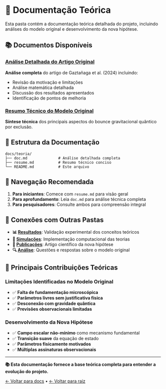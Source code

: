 # 🧮 Documentação Teórica

Esta pasta contém a documentação teórica detalhada do projeto, incluindo análises do modelo original e desenvolvimento da nova hipótese.

## 📚 Documentos Disponíveis

### [Análise Detalhada do Artigo Original](doc.md)
**Análise completa** do artigo de Gaztañaga et al. (2024) incluindo:
- Revisão da motivação e limitações
- Análise matemática detalhada
- Discussão dos resultados apresentados
- Identificação de pontos de melhoria

### [Resumo Técnico do Modelo Original](resume.md)
**Síntese técnica** dos principais aspectos do bounce gravitacional quântico por exclusão.

## 🎯 Estrutura da Documentação

```
docs/teoria/
├── doc.md              # Análise detalhada completa
├── resume.md           # Resumo técnico conciso
└── README.md           # Este arquivo
```

## 📖 Navegação Recomendada

1. **Para iniciantes**: Comece com `resume.md` para visão geral
2. **Para aprofundamento**: Leia `doc.md` para análise técnica completa
3. **Para pesquisadores**: Consulte ambos para compreensão integral

## 🔗 Conexões com Outras Pastas

- **📊 [Resultados](../resultados/)**: Validação experimental dos conceitos teóricos
- **🧮 [Simulações](../simulacoes/)**: Implementação computacional das teorias
- **📄 [Publicações](../publicacoes/)**: Artigo científico da nova hipótese
- **🔍 [Análise](../analise/)**: Questões e respostas sobre o modelo original

## 🎨 Principais Contribuições Teóricas

### Limitações Identificadas no Modelo Original
- ✅ **Falta de fundamentação microscópica**
- ✅ **Parâmetros livres sem justificativa física**
- ✅ **Desconexão com gravidade quântica**
- ✅ **Previsões observacionais limitadas**

### Desenvolvimento da Nova Hipótese
- ✅ **Campo escalar não-mínimo** como mecanismo fundamental
- ✅ **Transição suave** da equação de estado
- ✅ **Parâmetros fisicamente motivados**
- ✅ **Múltiplas assinaturas observacionais**

---

**📚 Esta documentação fornece a base teórica completa para entender a evolução do projeto.**

[← Voltar para docs](../README.md) • [← Voltar para raiz](../../README.md)
